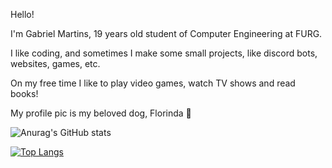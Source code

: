 Hello!


I'm Gabriel Martins, 19 years old student of Computer Engineering at FURG.

I like coding, and sometimes I make some small projects, like discord bots, websites, games, etc.

On my free time I like to play video games, watch TV shows and read books!

My profile pic is my beloved dog, Florinda 🥰

![Anurag's GitHub stats](https://github-readme-stats.vercel.app/api?username=DeskFanzin&show_icons=true&theme=synthwave)

[![Top Langs](https://github-readme-stats.vercel.app/api/top-langs/?username=DeskFanzin&layout=compact)](https://github.com/anuraghazra/github-readme-stats)
